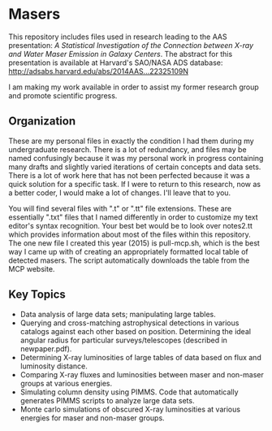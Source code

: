 # Masers
This repository includes files used in research leading to the AAS presentation: _A Statistical Investigation of the Connection between X-ray and Water Maser Emission in Galaxy Centers_. The abstract for this presentation is available at Harvard's SAO/NASA ADS database: http://adsabs.harvard.edu/abs/2014AAS...22325109N

I am making my work available in order to assist my former research group and promote scientific progress.

## Organization
These are my personal files in exactly the condition I had them during my undergraduate research. There is a lot of redundancy, and files may be named confusingly because it was my personal work in progress containing many drafts and slightly varied iterations of certain concepts and data sets. There is a lot of work here that has not been perfected because it was a quick solution for a specific task. If I were to return to this research, now as a better coder, I would make a lot of changes. I'll leave that to you.

You will find several files with ".t" or ".tt" file extensions. These are essentially ".txt" files that I named differently in order to customize my text editor's syntax recognition. Your best bet would be to look over notes2.tt which provides information about most of the files within this repository. The one new file I created this year (2015) is pull-mcp.sh, which is the best way I came up with of creating an appropriately formatted local table of detected masers. The script automatically downloads the table from the MCP website.

## Key Topics
* Data analysis of large data sets; manipulating large tables.
* Querying and cross-matching astrophysical detections in various catalogs against each other based on position. Determining the ideal angular radius for particular surveys/telescopes (described in newpaper.pdf).
* Determining X-ray luminosities of large tables of data based on flux and luminosity distance.
* Comparing X-ray fluxes and luminosities between maser and non-maser groups at various energies.
* Simulating column density using PIMMS. Code that automatically generates PIMMS scripts to analyze large data sets.
* Monte carlo simulations of obscured X-ray luminosities at various energies for maser and non-maser groups.
